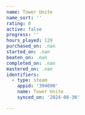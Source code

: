 ```yaml
---
name: Tower Unite
name_sort: ''
rating: 0
active: false
progress: ''
hours_played: 129
purchased_on: .nan
started_on: .nan
beaten_on: .nan
completed_on: .nan
mastered_on: .nan
identifiers:
  - type: steam
    appid: '394690'
    name: Tower Unite
    synced_on: '2024-08-30'

---
```

